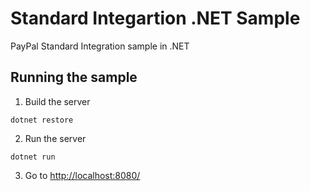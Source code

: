 # Standard Integartion .NET Sample
PayPal Standard Integration sample in .NET

## Running the sample

1. Build the server

~~~
dotnet restore
~~~

2. Run the server

~~~
dotnet run
~~~

3. Go to [http://localhost:8080/](http://localhost:8080/)